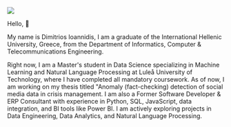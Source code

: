 <img src=https://github.com/dmitris1821gr/dmitris1821gr/blob/main/Big-Data-header.png>

Hello, 👋

My name is Dimitrios Ioannidis, I am a graduate of the International Hellenic University, Greece, from the Department of Informatics, Computer & Telecommunications Engineering. 

Right now, I am a Master's student in Data Science specializing in Machine Learning and Natural Language Processing at Luleå University of Technology, where I have completed all mandatory coursework. 
As of now, I am working on my thesis titled "Anomaly (fact-checking) detection of social media data in crisis management.
I am also a Former Software Developer & ERP Consultant with experience in Python, SQL, JavaScript, data integration, and BI tools like Power BI. 
I am actively exploring projects in Data Engineering, Data Analytics, and Natural Language Processing.

